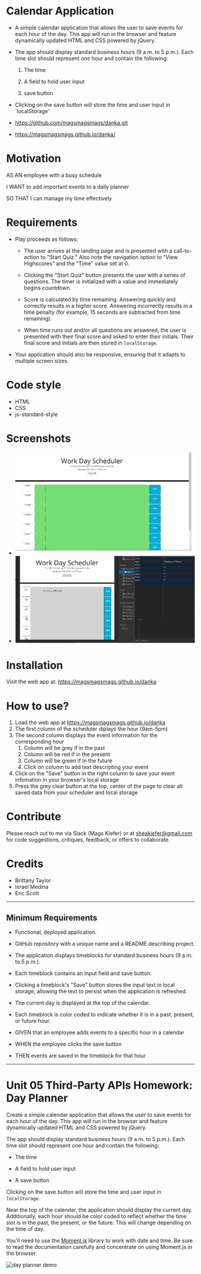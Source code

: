 # **Calendar Application**

* A simple calendar application that allows the user to save events for each hour of the day. This app will run in the browser and feature dynamically updated HTML and CSS powered by jQuery.

* The app should display standard business hours (9 a.m. to 5 p.m.). Each time slot should represent one hour and contain the following:

    1. The time

    1. A field to hold user input

    1. save button

* Clicking on the save button will store the time and user input in `localStorage'

* https://github.com/magsmagsmags/danka.git
* https://magsmagsmags.github.io/danka/


# Motivation
AS AN employee with a busy schedule

I WANT to add important events to a daily planner

SO THAT I can manage my time effectively 


# Requirements

* Play proceeds as follows:

  * The user arrives at the landing page and is presented with a call-to-action to "Start Quiz." Also note the navigation option to "View Highscores" and the "Time" value set at 0.

  * Clicking the "Start Quiz" button presents the user with a series of questions. The timer is initialized with a value and immediately begins countdown.

  * Score is calculated by time remaining. Answering quickly and correctly results in a higher score. Answering incorrectly results in a time penalty (for example, 15 seconds are subtracted from time remaining).

  * When time runs out and/or all questions are answered, the user is presented with their final score and asked to enter their initials. Their final score and initials are then stored in `localStorage`.

* Your application should also be responsive, ensuring that it adapts to multiple screen sizes.



# Code style
* HTML
* CSS
* js-standard-style

# Screenshots
* ![Screenshot](/assets/images/Screenshot1.png)
* ![Screenshot](/assets/images/screenshot2.png)

# Installation
Visit the web app at: https://magsmagsmags.github.io/danka

# How to use?
1. Load the web app at https://magsmagsmags.github.io/danka
1. The first column of the scheduler diplays the hour (9am-5pm)
1. The second column displays the event information for the corresponding hour
    1. Column will be grey if in the past
    1. Column will be red if in the present
    1. Column will be green if in the future
    1. Click on column to add text descripting your event
1. Click on the "Save" button in the right column to save your event infomation in your browser's local storage
1. Press the grey clear button at the top, center of the page to clear all saved data from your scheduler and local storage

# Contribute
Please reach out to me via Slack (Mags Kiefer) or at sheakiefer@gmail.com for code suggestions, critiques, feedback, or offers to collaborate. 

# Credits

* Brittany Taylor
* Israel Medina
* Eric Scott

--------------------------------


## Minimum Requirements

* Functional, deployed application.

* GitHub repository with a unique name and a README describing project.

* The application displays timeblocks for standard business hours (9 a.m. to 5 p.m.).

* Each timeblock contains an input field and save button.

* Clicking a timeblock's "Save" button stores the input text in local storage, allowing the text to persist when the application is refreshed.

* The current day is displayed at the top of the calendar.

* Each timeblock is color coded to indicate whether it is in a past, present, or future hour.

* GIVEN that an employee adds events to a specific hour in a calendar

* WHEN the employee clicks the save button

* THEN events are saved in the timeblock for that hour






--------------------
# Unit 05 Third-Party APIs Homework: Day Planner

Create a simple calendar application that allows the user to save events for each hour of the day. This app will run in the browser and feature dynamically updated HTML and CSS powered by jQuery.

The app should display standard business hours (9 a.m. to 5 p.m.). Each time slot should represent one hour and contain the following:

* The time

* A field to hold user input

* A save button

Clicking on the save button will store the time and user input in `localStorage`.

Near the top of the calendar, the application should display the current day. Additionally, each hour should be color coded to reflect whether the time slot is in the past, the present, or the future. This will change depending on the time of day.

You'll need to use the [Moment.js](https://momentjs.com/) library to work with date and time. Be sure to read the documentation carefully and concentrate on using Moment.js in the browser.

![day planner demo](./Assets/05-Third-Party-APIs-homework-demo.gif)

